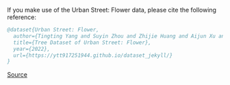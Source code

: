 If you make use of the Urban Street: Flower data, please cite the following reference:

``` bibtex 
@dataset{Urban Street: Flower,
  author={Tingting Yang and Suyin Zhou and Zhijie Huang and Aijun Xu and Junhua Ye and Jianxin Yin},
  title={Tree Dataset of Urban Street: Flower},
  year={2022},
  url={https://ytt917251944.github.io/dataset_jekyll/}
}
```

[Source](https://ytt917251944.github.io/dataset_jekyll/)